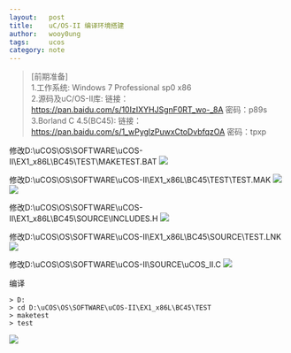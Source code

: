```yaml
---
layout:   post
title:    uC/OS-II 编译环境搭建
author:   wooy0ung
tags:     ucos
category: note
---
```



>[前期准备]  
>1.工作系统: Windows 7 Professional sp0 x86  
>2.源码及uC/OS-II库: 链接：https://pan.baidu.com/s/10IzIXYHJSgnF0RT_wo-_8A 密码：p89s  
>3.Borland C 4.5(BC45): 链接：https://pan.baidu.com/s/1_wPyglzPuwxCtoDvbfqzOA 密码：tpxp  

修改D:\uCOS\OS\SOFTWARE\uCOS-II\EX1_x86L\BC45\TEST\MAKETEST.BAT
![](/assets/img/note/2018-03-27-ucos-ii-compile/0x001.png)

修改D:\uCOS\OS\SOFTWARE\uCOS-II\EX1_x86L\BC45\TEST\TEST.MAK
![](/assets/img/note/2018-03-27-ucos-ii-compile/0x002.png)
![](/assets/img/note/2018-03-27-ucos-ii-compile/0x003.png)

修改D:\uCOS\OS\SOFTWARE\uCOS-II\EX1_x86L\BC45\SOURCE\INCLUDES.H
![](/assets/img/note/2018-03-27-ucos-ii-compile/0x004.png)

修改D:\uCOS\OS\SOFTWARE\uCOS-II\EX1_x86L\BC45\SOURCE\TEST.LNK
![](/assets/img/note/2018-03-27-ucos-ii-compile/0x005.png)

修改D:\uCOS\OS\SOFTWARE\uCOS-II\SOURCE\uCOS_II.C
![](/assets/img/note/2018-03-27-ucos-ii-compile/0x006.png)

编译
```
> D:
> cd D:\uCOS\OS\SOFTWARE\uCOS-II\EX1_x86L\BC45\TEST
> maketest
> test
```
![](/assets/img/note/2018-03-27-ucos-ii-compile/0x007.png)